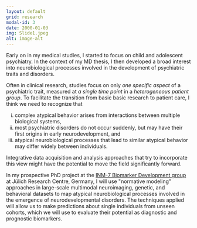 ```yaml
---
layout: default
grid: research
modal-id: 3
date: 2000-01-03
img: Slide1.jpeg
alt: image-alt
---
```


Early on in my medical studies, I started to focus on child and adolescent psychiatry. In the context of my MD thesis, I then developed a broad interest into neurobiological processes involved in the development of psychiatric traits and disorders. 

Often in clinical research, studies focus on only *one specific aspect* of a psychiatric trait, measured at *a single time point* in a *heterogeneous patient group*. To facilitate the transition from basic basic research to patient care, I think we need to recognize that
<ol type="i">
<li>complex atypical behavior arises from interactions between multiple biological systems,</li>  
<li>most psychiatric disorders do not occur suddenly, but may have their first origins in early neurodevelopment, and </li>
<li>atypical neurobiological processes that lead to similar atypical behavior may differ widely between individuals. </li>
</ol>

Integrative data acquisition and analysis approaches that try to incorporate this view might have the potential to move the field significantly forward.  

In my prospective PhD project at the [INM-7 Biomarker Development group](https://www.fz-juelich.de/en/inm/inm-7/research-groups/biomarker-development) at Jülich Research Centre, Germany, I will use "normative modeling" approaches in large-scale multimodal neuroimaging, genetic, and behavioral datasets to map atypical neurobiological processes involved in the emergence of neurodevelopmental disorders. The techniques applied will allow us to make predictions about single individuals from unseen cohorts, which we will use to evaluate their potential as diagnostic and prognostic biomarkers.

